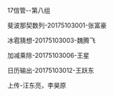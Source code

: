 17信管--第八组

斐波那契数列-20175103001-张富豪

冰雹猜想-20175103003-魏腾飞

加减乘除-20175103006-王星

日历输出-20175103012-王跃东

上传-汪东亮，李昊原
